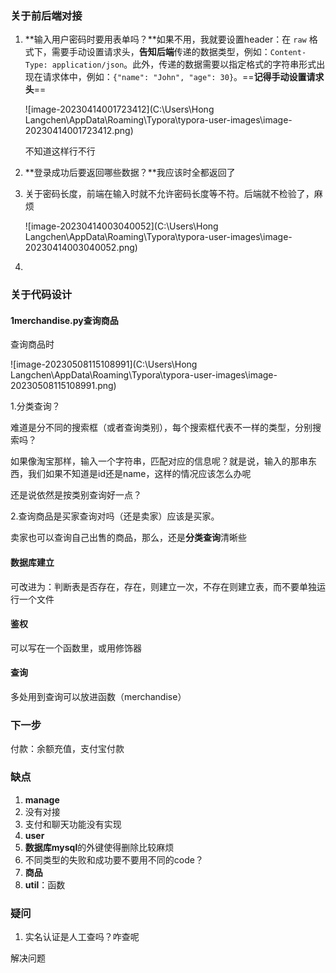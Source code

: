 ### 关于前后端对接

1. **输入用户密码时要用表单吗？**如果不用，我就要设置header：在 `raw` 格式下，需要手动设置请求头，**告知后端**传递的数据类型，例如：`Content-Type: application/json`。此外，传递的数据需要以指定格式的字符串形式出现在请求体中，例如：`{"name": "John", "age": 30}`。==**记得手动设置请求头**==

   ![image-20230414001723412](C:\Users\Hong Langchen\AppData\Roaming\Typora\typora-user-images\image-20230414001723412.png)

   不知道这样行不行

2. **登录成功后要返回哪些数据？**我应该时全都返回了

3. 关于密码长度，前端在输入时就不允许密码长度等不符。后端就不检验了，麻烦

   ![image-20230414003040052](C:\Users\Hong Langchen\AppData\Roaming\Typora\typora-user-images\image-20230414003040052.png)

4. 

### 关于代码设计

#### 1merchandise.py查询商品

查询商品时

![image-20230508115108991](C:\Users\Hong Langchen\AppData\Roaming\Typora\typora-user-images\image-20230508115108991.png)

1.分类查询？

难道是分不同的搜索框（或者查询类别），每个搜索框代表不一样的类型，分别搜索吗？

如果像淘宝那样，输入一个字符串，匹配对应的信息呢？就是说，输入的那串东西，我们如果不知道是id还是name，这样的情况应该怎么办呢

还是说依然是按类别查询好一点？

2.查询商品是买家查询对吗（还是卖家）应该是买家。

卖家也可以查询自己出售的商品，那么，还是**分类查询**清晰些

#### 数据库建立

可改进为：判断表是否存在，存在，则建立一次，不存在则建立表，而不要单独运行一个文件

#### 鉴权

可以写在一个函数里，或用修饰器

#### 查询

多处用到查询可以放进函数（merchandise）



### 下一步

付款：余额充值，支付宝付款



### 缺点

1. **manage**
2. 没有对接
3. 支付和聊天功能没有实现
4. **user**
5. **数据库mysql**的外键使得删除比较麻烦
6. 不同类型的失败和成功要不要用不同的code？
7. **商品**
8. **util**：函数



### 疑问

1. 实名认证是人工查吗？咋查呢





解决问题
